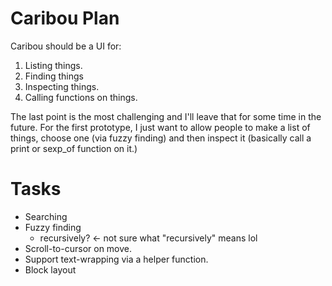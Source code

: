 # Caribou Plan

Caribou should be a UI for:

  1. Listing things.
  2. Finding things
  3. Inspecting things.
  4. Calling functions on things.

The last point is the most challenging and I'll leave that for some time
in the future. For the first prototype, I just want to allow people to
make a list of things, choose one (via fuzzy finding) and then inspect it
(basically call a print or sexp\_of function on it.)

# Tasks

* Searching
* Fuzzy finding
  - recursively? <- not sure what "recursively" means lol
* Scroll-to-cursor on move.
* Support text-wrapping via a helper function.
* Block layout

